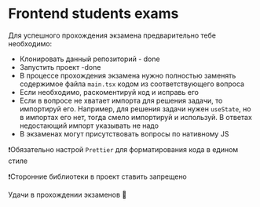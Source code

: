 # Frontend students exams

Для успешного прохождения экзамена предварительно тебе необходимо:

- Клонировать данный репозиторий - done
- Запустить проект -done
- В процессе прохождения экзамена нужно полностью заменять содержимое файла `main.tsx` кодом из соответствующего вопроса
- Если необходимо, раскоментируй код и исправь его
- Если в вопросе не хватает импорта для решения задачи, то импортируй его. Например, для решения задачи нужен `useState`, но в импортах его нет, тогда смело импортируй и используй. В ответах недостающий импорт указывать не надо
- В экзаменах могут присутствовать вопросы по нативному JS

❗Обязательно настрой `Prettier` для форматирования кода в едином стиле

❗Сторонние библиотеки в проект ставить запрещено

Удачи в прохождении экзаменов 🚀
